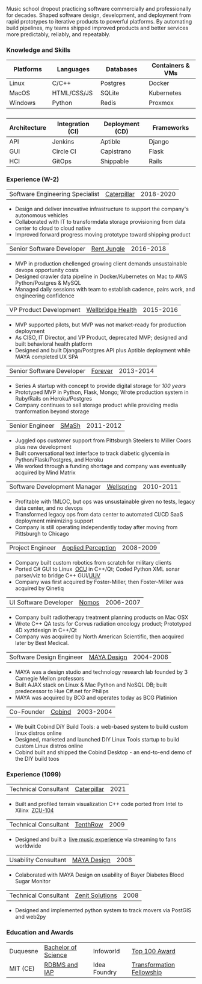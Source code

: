 Music school dropout practicing software commercially and professionally for decades. Shaped software design, development, and deployment from rapid prototypes to iterative products to powerful platforms. By automating build pipelines, my teams shipped improved products and better services more predictably, reliably, and repeatably.
<h3 id="knowledge-and-skills">Knowledge and Skills</h3>
  <p>
  <table class="skills">
  <thead>
  <tr>
    <th>Platforms</th>
    <th>Languages</th>
    <th>Databases</th>
    <th>Containers &amp; VMs</th>
  </tr>
  </thead>
  <tbody>
  <tr>
    <td>Linux</td>
    <td>C/C++</td>
    <td>Postgres</td>
    <td>Docker</td>
  </tr>

  <tr>
    <td>MacOS</td>
    <td>HTML/CSS/JS</td>
    <td>SQLite</td>
    <td>Kubernetes</td>
  </tr>

  <tr>
    <td>Windows</td>
    <td>Python</td>
    <td>Redis</td>
    <td>Proxmox</td>
  </tr>
  </tbody>
  <tr><td>&nbsp;</td></tr>
  <thead>
  <tr>
    <th>Architecture</th>
    <th>Integration (CI)</th>
    <th>Deployment (CD)</th>
    <th>Frameworks</th>
  </tr>
  </thead>
  <tbody>
  <tr>
    <td>API</td>
    <td>Jenkins</td>
    <td>Aptible</td>
    <td>Django</td>
  </tr>
  <tr>
    <td>GUI</td>
    <td>Circle CI</td>
    <td>Capistrano</td>
    <td>Flask</td>
  </tr>
  <tr>
    <td>HCI</td>
    <td>GitOps</td>
    <td>Shippable</td>
    <td>Rails</td>
  </tr>
  <tr>
  </tr>
  <tr>
  </tr>

  </tbody>
  </table>
  </p>

  <h3>Experience (W-2)</h3>
  <table class="experience">
  <tbody>
  <tr><td>Software Engineering Specialist</td><td><a href="https://www.cat.com/en_US.html">Caterpillar</a></td><td>2018-2020</td>
</tr>
</table>
<p>
  <ul><li>Design and deliver innovative infrastructure to support the company's autonomous vehicles</li>
  <li>Collaborated with IT to transformdata storage provisioning from data center to cloud to cloud native</li> 
  <li>Improved forward progress moving prototype toward shipping product</li></ul>
</p>

  <table class="experience">
  <tbody>
  <tr><td>Senior Software Developer</td><td><a href="https://www.realpage.com/">Rent Jungle</a></td><td>2016-2018</td>
</tr>
</table>
<p>
  <ul><li>MVP in production chellenged growing client demands unsustainable devops opportunity costs</li>
  <li>Designed crawler data pipeline in Docker/Kubernetes on Mac to AWS Python/Postgres &amp; MySQL</li>
  <li>Managed daily sessions with team to establish cadence, pairs work, and engineering confidence</li></ul>
</p>
  <table class="experience">
  <tbody>
  <tr><td>VP Product Development</td><td><a href="http://www.wellbridgehealth.com/licensing">Wellbridge Health</a></td><td>2015-2016</td>
</tr>
</table>
<p>
  <ul><li>MVP supported pilots, but MVP was not market-ready for production deployment</li>
<li>As CISO, IT Director, and VP Product, deprecated MVP; designed and built behavioral health platform</li>
  <li>Designed and built Django/Postgres API plus Aptible deployment while MAYA completed UX SPA</li></ul>
</p>
  <table class="experience">
  <tbody>
  <tr><td>Senior Software Developer</td><td><a href="https://www.forever.com/">Forever</a></td><td>2013-2014</td>
</tr>
</table>
<p>
  <ul><li>Series A startup with concept to provide digital storage for <em>100 years</em></li>
 <li>Prototyped MVP in Python, Flask, Mongo; Wrote production system in Ruby/Rails on Heroku/Postgres</li>
  <li>Company continues to sell storage product while providing media tranformation beyond storage</li></ul>
</p>
  <table class="experience">
  <tbody>
  <tr><td>Senior Engineer</td><td><a href="https://www.crunchbase.com/organization/smash-technologies">SMaSh</a></td><td>2011-2012</td>
</tr>
</table>
<p>
  <ul><li>Juggled ops customer support from Pittsburgh Steelers to Miller Coors plus new development</li>
  <li>Built conversational text interface to track diabetic glycemia in Python/Flask/Postgres, and Heroku</li>
  <li>We worked through a funding shortage and company was eventually acquired by Mind Matrix</li></ul>
</p>
  <table id="wellspring" class="experience">
  <tbody>
  <tr><td>Software Development Manager</td><td><a href="https://www.wellspring.com/">Wellspring</a></td><td>2010-2011</td>
</tr>
</table>
<p>
  <ul><li>Profitable with 1MLOC, but ops was unsustainable given no tests, legacy data center, and no devops</li>
  <li>Transformed legacy ops from data center to automated CI/CD SaaS deployment minimizing support</li>
  <li>Company is still operating independently today after moving from Pittsburgh to Chicago</li></ul>
</p>
  <table class="experience">
  <tbody>
  <tr><td>Project Engineer</td><td><a href="https://www.qinetiq.com/en/what-we-do/services-and-products/talon-medium-sized-tactical-robot">Applied Perception</a></td><td>2008-2009</td>
</tr>
</table>
<p>
  <ul><li>Company built custom robotics from scratch for military clients</li>
   <li>Ported C# GUI to Linux&nbsp;&nbsp;<a href="https://en.wikipedia.org/wiki/Foster-Miller_TALON">OCU</a> in C++/Qt; Coded Python XML sonar parser/viz to bridge C++ GUI/<a href="https://www.spiedigitallibrary.org/conference-proceedings-of-spie/7664/766418/Remote-robotic-countermine-systems/10.1117/12.850324.short">UUV</a></li>
  <li>Company was first acquired by Foster-Miller, then Foster-Miller was acquired by Qinetiq</li></ul>
</p>
  <table class="experience">
  <tbody>
  <tr><td>UI Software Developer</td><td><a href="http://www.nomos.com/pdf/BN_MB_Corvus_MSF0003_R1_06142016.pdf">Nomos</a></td><td>2006-2007</td>
</tr>
</table>
<p>
  <ul><li>Company built radiotherapy treatment planning products on Mac OSX</li>
  <li>Wrote C++ QA tests for Corvus radiation oncology product; Prototyped 4D xyztdesign in C++/Qt</li>
  <li>Company was acquired by North American Scientific, then acquired later by Best Medical.</li></ul>
</p>
  <table class="experience">
  <tbody>
  <tr><td>Software Design Engineer</td><td><a href="https://remakelearning.org/organization/maya-design/">MAYA Design</a></td><td>2004-2006</td>
</tr>
</table>
<p>
  <ul><li>MAYA was a design studio and technology research lab founded by 3 Carnegie Mellon professors</li>
   <li>Built AJAX stack on Linux & Mac Python and NoSQL DB; built predecessor to Hue C#.net for Philips</li>
  <li>MAYA was acquired by BCG and operates today as BCG Platinion</li></ul>
</p>
  <table class="experience">
  <tbody>
  <tr><td>Co-Founder</td><td><a href="https://no.wikipedia.org/wiki/Cobind_Desktop">Cobind</a></td><td>2003-2004</td>
</tr>
</table>
<p>
  <ul><li>We built Cobind DiY Build Tools: a web-based system to build custom linux distros online</li>
<li>Designed, marketed and launched DIY Linux Tools startup to build custom Linux distros online</li>
  <li>Cobind built and shipped the Cobind Desktop - an end-to-end demo of the DIY build toos</li></ul>
</p>

 <h3 id="short-term-experience">Experience (1099)</h3>
  <table class="experience">
  <tbody>
  <tr><td>Technical Consultant</td><td><a href="https://www.cat.com/en_US.html">Caterpillar</a></td><td>2021</td>
</tr>
</table>
<p>
  <ul><li>Built and profiled terrain visualization C++ code ported from Intel to Xilinx&nbsp;&nbsp;<a href="https://www.xilinx.com/products/boards-and-kits/cu104.html">ZCU-104</a></li></ul>
</p>
  <table class="experience">
  <tbody>
  <tr><td>Technical Consultant</td><td><a href="https://www.youtube.com/user/TenthRowConcerts">TenthRow</a></td><td>2009</td>
</tr>
</table>
<p>
  <ul><li>Designed and built a&nbsp;&nbsp;<a href="https://www.youtube.com/user/TenthRowConcerts?app=desktop">live music experience</a> via streaming to fans worldwide</li></ul>
</p>
  <table class="experience">
  <tbody>
  <tr><td>Usability Consultant</td><td><a href="https://www.fastcompany.com/1279088/inside-maya-designs-innovation-boot-camps">MAYA Design</a></td><td>2008</td>
</tr>
</table>
<p>
  <ul><li>Colaborated with MAYA Design on usability of Bayer Diabetes Blood Sugar Monitor</li></ul>
</p>
  <table class="experience">
  <tbody>
  <tr><td>Technical Consultant</td><td><a href="http://movemarker.com/pdf/Zenit_whitepaper.pdf">Zenit Solutions</a></td><td>2008</td>
</tr>
</table>
<p>
  <ul><li>Designed and implemented python system to track movers via PostGIS and web2py</li></ul>
</p>

  <h3>Education and Awards</h3>

  <p>
  <table class="education">
  <tr><td>Duquesne</td><td><a href="https://www.duq.edu/academics/colleges-and-schools/business/index.php?school=Palumbo-Donahue+School+of+Business">Bachelor of Science</a></td>
  <td>Infoworld</b></td><td><a href="https://books.google.com/books?id=oDYEAAAAMBAJ&lpg=PA20&vq=u-form&pg=PA20#v=onepage&q=u-form&f=false">Top 100 Award</a></td></tr>
  <tr><td>MIT (CE)<td><a href="https://philip.greenspun.com/teaching/rdbms-iap-2015">RDBMS and IAP</a></td><td>Idea Foundry</b></td><td><a href="https://www.ideafoundry.org/about#:~:text=Our%20initial%20program%2C%20The%20Transformational%20Fellowship%2C%20has%20evolved%20into%20our%20Impact%20Innovation%20Program%20and%20its%20portfolio%20has%20grown%20and%20created%20impact%20throughout%20the%20world.">Transformation Fellowship</a></td></tr>
  </table>
  </p>
